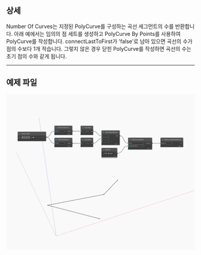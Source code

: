 ## 상세
Number Of Curves는 지정된 PolyCurve를 구성하는 곡선 세그먼트의 수를 반환합니다. 아래 예에서는 임의의 점 세트를 생성하고 PolyCurve By Points를 사용하여 PolyCurve를 작성합니다. connectLastToFirst가 'false'로 남아 있으면 곡선의 수가 점의 수보다 1개 적습니다. 그렇지 않은 경우 닫힌 PolyCurve를 작성하면 곡선의 수는 초기 점의 수와 같게 됩니다.
___
## 예제 파일

![NumberOfCurves](./Autodesk.DesignScript.Geometry.PolyCurve.NumberOfCurves_img.jpg)


